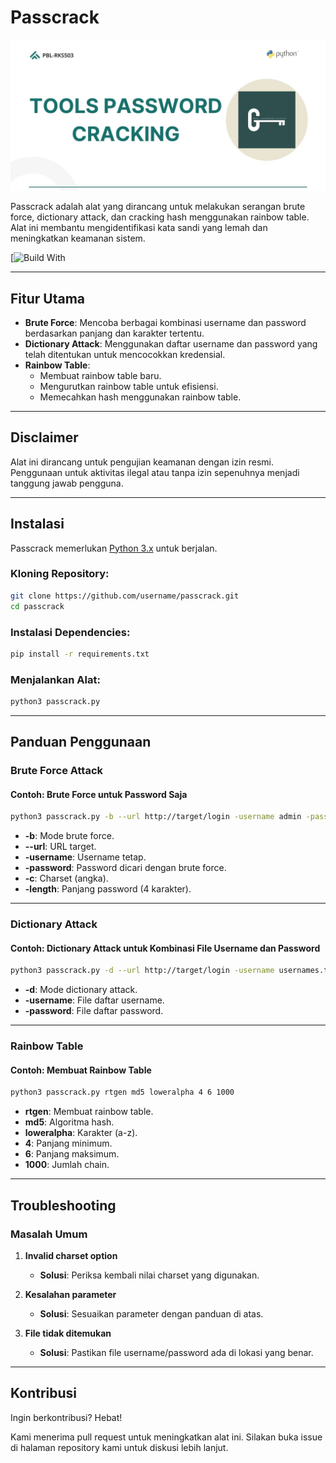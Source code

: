 # Passcrack

![Passcrack Logo](passcrack.jpg)

Passcrack adalah alat yang dirancang untuk melakukan serangan brute force, dictionary attack, dan cracking hash menggunakan rainbow table. Alat ini membantu mengidentifikasi kata sandi yang lemah dan meningkatkan keamanan sistem.

[![Build With](https://www.python.org/)

---

## Fitur Utama

- **Brute Force**: Mencoba berbagai kombinasi username dan password berdasarkan panjang dan karakter tertentu.
- **Dictionary Attack**: Menggunakan daftar username dan password yang telah ditentukan untuk mencocokkan kredensial.
- **Rainbow Table**:
  - Membuat rainbow table baru.
  - Mengurutkan rainbow table untuk efisiensi.
  - Memecahkan hash menggunakan rainbow table.

---

## Disclaimer

Alat ini dirancang untuk pengujian keamanan dengan izin resmi. Penggunaan untuk aktivitas ilegal atau tanpa izin sepenuhnya menjadi tanggung jawab pengguna.

---

## Instalasi

Passcrack memerlukan [Python 3.x](https://www.python.org/downloads/) untuk berjalan.

### Kloning Repository:
```sh
git clone https://github.com/username/passcrack.git
cd passcrack
```

### Instalasi Dependencies:
```sh
pip install -r requirements.txt
```

### Menjalankan Alat:
```sh
python3 passcrack.py
```

---

## Panduan Penggunaan

### Brute Force Attack

#### Contoh: Brute Force untuk Password Saja
```sh
python3 passcrack.py -b --url http://target/login -username admin -password -c 5 -length 4
```

- **-b**: Mode brute force.
- **--url**: URL target.
- **-username**: Username tetap.
- **-password**: Password dicari dengan brute force.
- **-c**: Charset (angka).
- **-length**: Panjang password (4 karakter).

---

### Dictionary Attack

#### Contoh: Dictionary Attack untuk Kombinasi File Username dan Password
```sh
python3 passcrack.py -d --url http://target/login -username usernames.txt -password passwords.txt
```

- **-d**: Mode dictionary attack.
- **-username**: File daftar username.
- **-password**: File daftar password.

---

### Rainbow Table

#### Contoh: Membuat Rainbow Table
```sh
python3 passcrack.py rtgen md5 loweralpha 4 6 1000
```

- **rtgen**: Membuat rainbow table.
- **md5**: Algoritma hash.
- **loweralpha**: Karakter (a-z).
- **4**: Panjang minimum.
- **6**: Panjang maksimum.
- **1000**: Jumlah chain.

---

## Troubleshooting

### Masalah Umum

1. **Invalid charset option**
   - **Solusi**: Periksa kembali nilai charset yang digunakan.

2. **Kesalahan parameter**
   - **Solusi**: Sesuaikan parameter dengan panduan di atas.

3. **File tidak ditemukan**
   - **Solusi**: Pastikan file username/password ada di lokasi yang benar.

---

## Kontribusi

Ingin berkontribusi? Hebat!

Kami menerima pull request untuk meningkatkan alat ini. Silakan buka issue di halaman repository kami untuk diskusi lebih lanjut.

